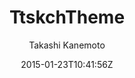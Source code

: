 ---
title: "TtskchTheme"
github: https://github.com/ttskch/jekyll-ttskch-theme
demo: http://ttskch.github.io/jekyll-ttskch-theme/
author: Takashi Kanemoto

ssg:
  - Jekyll
cms:
  - No Cms
date: 2015-01-23T10:41:56Z
github_branch: master
description: "A simple and customizable theme for Jekyll."
---